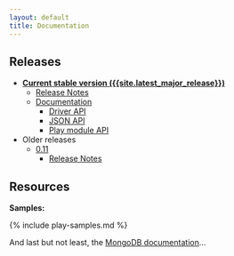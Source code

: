 ```yaml
---
layout: default
title: Documentation
---
```


## Releases

* [**Current stable version ({{site.latest_major_release}})**](/releases/{{site.latest_major_release}}/documentation/index.html)
  * [Release Notes](/releases/{{site.latest_major_release}}/documentation/release-details.html)
  * [Documentation](/releases/{{site.latest_major_release}}/documentation/index.html)
    * [Driver API](/releases/{{site.latest_major_release}}/api/index.html)
    * [JSON API](https://oss.sonatype.org/service/local/repositories/releases/archive/org/reactivemongo/reactivemongo-play-json_2.12/{{site._0_1x_latest_minor}}-play26/reactivemongo-play-json_2.12-{{site._0_1x_latest_minor}}-play26-javadoc.jar/!/index.html)
    * [Play module API](https://oss.sonatype.org/service/local/repositories/releases/archive/org/reactivemongo/play2-reactivemongo_2.12/{{site._0_1x_latest_minor}}-play26/play2-reactivemongo_2.12-{{site._0_1x_latest_minor}}-play26-javadoc.jar/!/index.html)
* Older releases
  * [0.11](/releases/0.11/documentation/index.html)
    * [Release Notes](/releases/0.11/documentation/release-details.html)

## Resources

**Samples:**

{% include play-samples.md %}

And last but not least, the [MongoDB documentation](http://docs.mongodb.org)...
